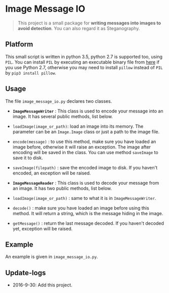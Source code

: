 # Image Message IO
> This project is a small package for **writing messages into images to avoid detection**. You can also regard it as Steganography.

## Platform
This small script is written in python 3.5, python 2.7 is supported too, using `PIL`. You can install `PIL` by executing an executable binary file from [here](http://effbot.org/media/downloads/PIL-1.1.7.win32-py2.7.exe) if you use Python 2.7, otherwise you may need to install `pillow` instead of `PIL` by `pip3 install pillow`.

## Usage
The file `image_message_io.py` declares two classes.
* **`ImageMessageWriter`** : This class is used to encode your message into an image. It has several public methods, list below.
 * `loadImage(image_or_path)`: load an image into its memory. The parameter can be an `Image.Image` class or just a path to the image file.
 * `encode(message)` : to use this method, make sure you have loaded an image before, otherwise it will raise an exception. The image after encoding will be saved in the class. You can use method `saveImage` to save it to disk.
 * `saveImage(filepath)` : save the encoded image to disk. If you haven't encoded, an exception will be raised.

* **`ImageMessageReader`** : This class is used to decode your message from an image. It has two public methods, list below.
 * `loadImage(image_or_path)` : same to what it is in `ImageMessageWriter`.
 * `decode()` : make sure you have loaded an image before using this method. It will return a string, which is the message hiding in the image.
 * `getMessage()` : return the last message decoded. If you haven't decoded yet, exception will be raised.

## Example
An example is given in `image_message_io.py`.

## Update-logs
* 2016-9-30: Add this project.
